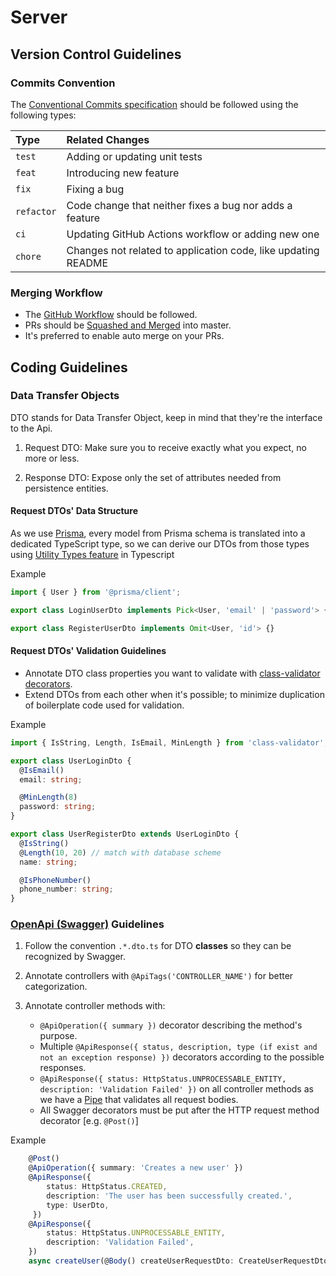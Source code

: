 # Server

## Version Control Guidelines

### Commits Convention

The [Conventional Commits specification](https://www.conventionalcommits.org/en/v1.0.0/)
should be followed using the following types:

| Type       | Related Changes                                               |
| :--------- | :------------------------------------------------------------ |
| `test`     | Adding or updating unit tests                                 |
| `feat`     | Introducing new feature                                       |
| `fix`      | Fixing a bug                                                  |
| `refactor` | Code change that neither fixes a bug nor adds a feature       |
| `ci`       | Updating GitHub Actions workflow or adding new one            |
| `chore`    | Changes not related to application code, like updating README |

### Merging Workflow

- The [GitHub Workflow](https://guides.github.com/introduction/flow/) should be followed.
- PRs should be [Squashed and Merged](https://docs.github.com/en/github/collaborating-with-issues-and-pull-requests/about-pull-request-merges#squash-and-merge-your-pull-request-commits) into master.
- It's preferred to enable auto merge on your PRs.

## Coding Guidelines

### Data Transfer Objects

DTO stands for Data Transfer Object, keep in mind that they're the interface to the Api.

1. Request DTO: Make sure you to receive exactly what you expect, no more or less.

2. Response DTO: Expose only the set of attributes needed from persistence entities.

#### Request DTOs' Data Structure

As we use [Prisma](https://www.prisma.io/), every model from Prisma schema is translated into a dedicated TypeScript type, so we can derive our DTOs from those types using [Utility Types feature](https://www.typescriptlang.org/docs/handbook/utility-types.html) in Typescript

Example

```typescript
import { User } from '@prisma/client';

export class LoginUserDto implements Pick<User, 'email' | 'password'> {}

export class RegisterUserDto implements Omit<User, 'id'> {}
```

#### Request DTOs' Validation Guidelines

- Annotate DTO class properties you want to validate with [class-validator decorators](https://github.com/typestack/class-validator#usage).
- Extend DTOs from each other when it's possible; to minimize duplication of boilerplate code used for validation.

Example

```typescript
import { IsString, Length, IsEmail, MinLength } from 'class-validator';

export class UserLoginDto {
  @IsEmail()
  email: string;

  @MinLength(8)
  password: string;
}

export class UserRegisterDto extends UserLoginDto {
  @IsString()
  @Length(10, 20) // match with database scheme
  name: string;

  @IsPhoneNumber()
  phone_number: string;
}
```

### [OpenApi (Swagger)](https://swagger.io/) Guidelines

1. Follow the convention `.*.dto.ts` for DTO **classes** so they can be recognized by Swagger.

2. Annotate controllers with `@ApiTags('CONTROLLER_NAME')` for better categorization.

3. Annotate controller methods with:

   - `@ApiOperation({ summary })` decorator describing the method's purpose.
   - Multiple `@ApiResponse({ status, description, type (if exist and not an exception response) })` decorators according to the possible responses.
   - `@ApiResponse({ status: HttpStatus.UNPROCESSABLE_ENTITY, description: 'Validation Failed' })` on all controller methods as we have a [Pipe](https://docs.nestjs.com/pipes) that validates all request bodies.
   - All Swagger decorators must be put after the HTTP request method decorator [e.g. `@Post()`]

Example

```typescript
    @Post()
    @ApiOperation({ summary: 'Creates a new user' })
    @ApiResponse({
        status: HttpStatus.CREATED,
        description: 'The user has been successfully created.',
        type: UserDto,
     })
    @ApiResponse({
        status: HttpStatus.UNPROCESSABLE_ENTITY,
        description: 'Validation Failed',
    })
    async createUser(@Body() createUserRequestDto: CreateUserRequestDto): Promise<UserDto>
```
